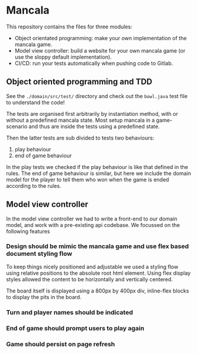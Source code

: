 # Mancala

This repository contains the files for three modules:
- Object orientated programming: make your own implementation of the mancala game.
- Model view controller: build a website for your own mancala game (or use the sloppy default implementation).
- CI/CD: run your tests automatically when pushing code to Gitlab.

## Object oriented programming and TDD

See the `./domain/src/test/` directory and check out the `bowl.java` test file to understand the code!

The tests are organised first arbitrarily by instantiation method, with or without a predefined mancala state. Most setup mancala in a game-scenario and thus are inside the tests using a predefined state.

Then the latter tests are sub divided to tests two behaviours:

1. play behaviour
2. end of game behaviour

In the play tests we checked if the play behaviour is like that defined in the rules. The end of game behaviour is similar, but here we include the domain model for the player to tell them who won when the game is ended according to the rules.

## Model view controller

In the model view controller we had to write a front-end to our domain model, and work with a pre-existing api codebase. We focussed on the following features

### Design should be mimic the mancala game and use flex based document styling flow

To keep things nicely positioned and adjustable we used a styling flow using relative positions to the absolute root html element. Using flex display styles allowed the content to be horizontally and vertically centered.

The board itself is displayed using a 800px by 400px div, inline-flex blocks to display the pits in the board.

### Turn and player names should be indicated

### End of game should prompt users to play again

### Game should persist on page refresh




